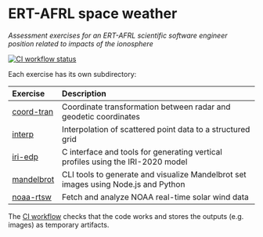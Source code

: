 # ERT-AFRL space weather

_Assessment exercises for an ERT-AFRL scientific software engineer position related to impacts of the ionosphere_

[![CI workflow status](https://github.com/zmoon/ert-afrl-edp/actions/workflows/ci.yml/badge.svg)](https://github.com/zmoon/ert-afrl-edp/actions/workflows/ci.yml)

Each exercise has its own subdirectory:

| Exercise                    | Description                                                                        |
| :-------------------------- | :--------------------------------------------------------------------------------- |
| [coord-tran](./coord-tran/) | Coordinate transformation between radar and geodetic coordinates                   |
| [interp](./interp/)         | Interpolation of scattered point data to a structured grid                         |
| [iri-edp](./iri-edp/)       | C interface and tools for generating vertical profiles using the IRI-2020 model    |
| [mandelbrot](./mandelbrot/) | CLI tools to generate and visualize Mandelbrot set images using Node.js and Python |
| [noaa-rtsw](./noaa-rtsw/)   | Fetch and analyze NOAA real-time solar wind data                                   |

The [CI workflow](https://github.com/zmoon/ert-afrl-edp/actions/workflows/ci.yml)
checks that the code works and stores the outputs (e.g. images)
as temporary artifacts.
